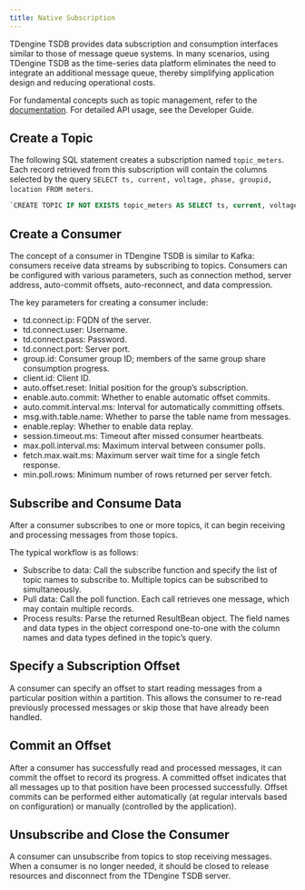 ```yaml
---
title: Native Subscription
---
```


TDengine TSDB provides data subscription and consumption interfaces similar to those of message queue systems. In many scenarios, using TDengine TSDB as the time-series data platform eliminates the need to integrate an additional message queue, thereby simplifying application design and reducing operational costs.

For fundamental concepts such as topic management, refer to the [documentation](../topic/). For detailed API usage, see the Developer Guide.

## Create a Topic

The following SQL statement creates a subscription named `topic_meters`. Each record retrieved from this subscription will contain the columns selected by the query `SELECT ts, current, voltage, phase, groupid, location FROM meters`.

```sql
`CREATE TOPIC IF NOT EXISTS topic_meters AS SELECT ts, current, voltage, phase, groupid, location FROM meters`  
```

## Create a Consumer

The concept of a consumer in TDengine TSDB is similar to Kafka: consumers receive data streams by subscribing to topics. Consumers can be configured with various parameters, such as connection method, server address, auto-commit offsets, auto-reconnect, and data compression.

The key parameters for creating a consumer include:

- td.connect.ip: FQDN of the server.
- td.connect.user: Username.
- td.connect.pass: Password.
- td.connect.port: Server port.
- group.id: Consumer group ID; members of the same group share consumption progress.
- client.id: Client ID.
- auto.offset.reset: Initial position for the group’s subscription.
- enable.auto.commit: Whether to enable automatic offset commits.
- auto.commit.interval.ms: Interval for automatically committing offsets.
- msg.with.table.name: Whether to parse the table name from messages.
- enable.replay: Whether to enable data replay.
- session.timeout.ms: Timeout after missed consumer heartbeats.
- max.poll.interval.ms: Maximum interval between consumer polls.
- fetch.max.wait.ms: Maximum server wait time for a single fetch response.
- min.poll.rows: Minimum number of rows returned per server fetch.

## Subscribe and Consume Data

After a consumer subscribes to one or more topics, it can begin receiving and processing messages from those topics.

The typical workflow is as follows:

- Subscribe to data: Call the subscribe function and specify the list of topic names to subscribe to. Multiple topics can be subscribed to simultaneously.
- Pull data: Call the poll function. Each call retrieves one message, which may contain multiple records.
- Process results: Parse the returned ResultBean object. The field names and data types in the object correspond one-to-one with the column names and data types defined in the topic’s query.

## Specify a Subscription Offset

A consumer can specify an offset to start reading messages from a particular position within a partition. This allows the consumer to re-read previously processed messages or skip those that have already been handled.

## Commit an Offset

After a consumer has successfully read and processed messages, it can commit the offset to record its progress. A committed offset indicates that all messages up to that position have been processed successfully. Offset commits can be performed either automatically (at regular intervals based on configuration) or manually (controlled by the application).

## Unsubscribe and Close the Consumer

A consumer can unsubscribe from topics to stop receiving messages. When a consumer is no longer needed, it should be closed to release resources and disconnect from the TDengine TSDB server.